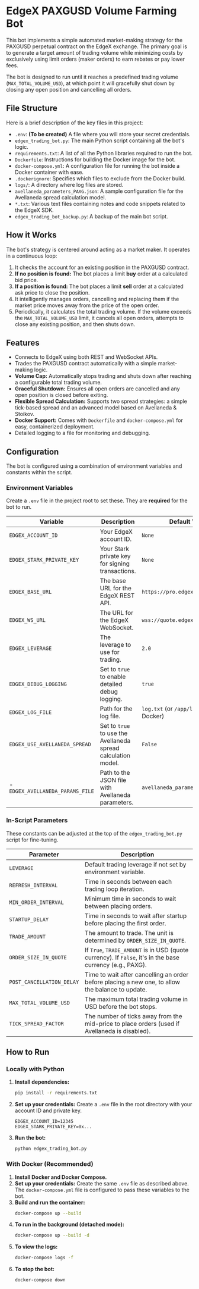# EdgeX PAXGUSD Volume Farming Bot

This bot implements a simple automated market-making strategy for the PAXGUSD perpetual contract on the EdgeX exchange. The primary goal is to generate a target amount of trading volume while minimizing costs by exclusively using limit orders (maker orders) to earn rebates or pay lower fees.

The bot is designed to run until it reaches a predefined trading volume (`MAX_TOTAL_VOLUME_USD`), at which point it will gracefully shut down by closing any open position and cancelling all orders.

## File Structure

Here is a brief description of the key files in this project:

-   `.env`: **(To be created)** A file where you will store your secret credentials.
-   `edgex_trading_bot.py`: The main Python script containing all the bot's logic.
-   `requirements.txt`: A list of all the Python libraries required to run the bot.
-   `Dockerfile`: Instructions for building the Docker image for the bot.
-   `docker-compose.yml`: A configuration file for running the bot inside a Docker container with ease.
-   `.dockerignore`: Specifies which files to exclude from the Docker build.
-   `logs/`: A directory where log files are stored.
-   `avellaneda_parameters_PAXG.json`: A sample configuration file for the Avellaneda spread calculation model.
-   `*.txt`: Various text files containing notes and code snippets related to the EdgeX SDK.
-   `edgex_trading_bot_backup.py`: A backup of the main bot script.

## How it Works

The bot's strategy is centered around acting as a market maker. It operates in a continuous loop:

1.  It checks the account for an existing position in the PAXGUSD contract.
2.  **If no position is found:** The bot places a limit **buy** order at a calculated bid price.
3.  **If a position is found:** The bot places a limit **sell** order at a calculated ask price to close the position.
4.  It intelligently manages orders, cancelling and replacing them if the market price moves away from the price of the open order.
5.  Periodically, it calculates the total trading volume. If the volume exceeds the `MAX_TOTAL_VOLUME_USD` limit, it cancels all open orders, attempts to close any existing position, and then shuts down.

## Features

-   Connects to EdgeX using both REST and WebSocket APIs.
-   Trades the PAXGUSD contract automatically with a simple market-making logic.
-   **Volume Cap:** Automatically stops trading and shuts down after reaching a configurable total trading volume.
-   **Graceful Shutdown:** Ensures all open orders are cancelled and any open position is closed before exiting.
-   **Flexible Spread Calculation:** Supports two spread strategies: a simple tick-based spread and an advanced model based on Avellaneda & Stoikov.
-   **Docker Support:** Comes with `Dockerfile` and `docker-compose.yml` for easy, containerized deployment.
-   Detailed logging to a file for monitoring and debugging.

## Configuration

The bot is configured using a combination of environment variables and constants within the script.

### Environment Variables

Create a `.env` file in the project root to set these. They are **required** for the bot to run.

| Variable                        | Description                                                                 | Default Value                      |
| ------------------------------- | --------------------------------------------------------------------------- | ---------------------------------- |
| `EDGEX_ACCOUNT_ID`              | Your EdgeX account ID.                                                      | `None`                             |
| `EDGEX_STARK_PRIVATE_KEY`       | Your Stark private key for signing transactions.                            | `None`                             |
| `EDGEX_BASE_URL`                | The base URL for the EdgeX REST API.                                        | `https://pro.edgex.exchange`       |
| `EDGEX_WS_URL`                  | The URL for the EdgeX WebSocket.                                            | `wss://quote.edgex.exchange`       |
| `EDGEX_LEVERAGE`                | The leverage to use for trading.                                            | `2.0`                              |
| `EDGEX_DEBUG_LOGGING`           | Set to `true` to enable detailed debug logging.                             | `true`                             |
| `EDGEX_LOG_FILE`                | Path for the log file.                                                      | `log.txt` (or `/app/logs/log.txt` in Docker) |
| `EDGEX_USE_AVELLANEDA_SPREAD`   | Set to `true` to use the Avellaneda spread calculation model.                 | `False`                            |
-   `EDGEX_AVELLANEDA_PARAMS_FILE`  | Path to the JSON file with Avellaneda parameters.                           | `avellaneda_parameters_PAXG.json`  |

### In-Script Parameters

These constants can be adjusted at the top of the `edgex_trading_bot.py` script for fine-tuning.

| Parameter                 | Description                                                                                             |
| ------------------------- | ------------------------------------------------------------------------------------------------------- |
| `LEVERAGE`                | Default trading leverage if not set by environment variable.                                            |
| `REFRESH_INTERVAL`        | Time in seconds between each trading loop iteration.                                                    |
| `MIN_ORDER_INTERVAL`      | Minimum time in seconds to wait between placing orders.                                                 |
| `STARTUP_DELAY`           | Time in seconds to wait after startup before placing the first order.                                   |
| `TRADE_AMOUNT`            | The amount to trade. The unit is determined by `ORDER_SIZE_IN_QUOTE`.                                   |
| `ORDER_SIZE_IN_QUOTE`     | If `True`, `TRADE_AMOUNT` is in USD (quote currency). If `False`, it's in the base currency (e.g., PAXG). |
| `POST_CANCELLATION_DELAY` | Time to wait after cancelling an order before placing a new one, to allow the balance to update.        |
| `MAX_TOTAL_VOLUME_USD`    | The maximum total trading volume in USD before the bot stops.                                           |
| `TICK_SPREAD_FACTOR`      | The number of ticks away from the mid-price to place orders (used if Avellaneda is disabled).           |

## How to Run

### Locally with Python

1.  **Install dependencies:**
    ```bash
    pip install -r requirements.txt
    ```
2.  **Set up your credentials:**
    Create a `.env` file in the root directory with your account ID and private key.
    ```
    EDGEX_ACCOUNT_ID=12345
    EDGEX_STARK_PRIVATE_KEY=0x...
    ```
3.  **Run the bot:**
    ```bash
    python edgex_trading_bot.py
    ```

### With Docker (Recommended)

1.  **Install Docker and Docker Compose.**
2.  **Set up your credentials:**
    Create the same `.env` file as described above. The `docker-compose.yml` file is configured to pass these variables to the bot.
3.  **Build and run the container:**
    ```bash
    docker-compose up --build
    ```
4.  **To run in the background (detached mode):**
    ```bash
    docker-compose up --build -d
    ```
5.  **To view the logs:**
    ```bash
    docker-compose logs -f
    ```
6.  **To stop the bot:**
    ```bash
    docker-compose down
    ```
